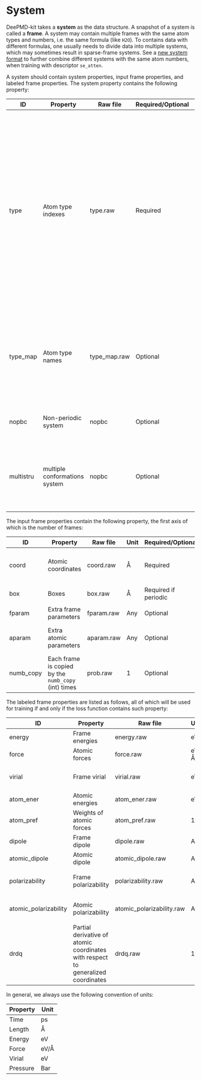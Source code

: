 # System

DeePMD-kit takes a **system** as the data structure. A snapshot of a system is called a **frame**. A system may contain multiple frames with the same atom types and numbers, i.e. the same formula (like `H2O`). To contains data with different formulas, one usually needs to divide data into multiple systems, which may sometimes result in sparse-frame systems. See a [new system format](../model/train-se-atten.md#data-format) to further combine different systems with the same atom numbers, when training with descriptor `se_atten`.

A system should contain system properties, input frame properties, and labeled frame properties. The system property contains the following property:

ID       | Property                | Raw file     | Required/Optional    | Shape                    | Description
-------- | ----------------------  | ------------ | -------------------- | -----------------------  | -----------
type     | Atom type indexes       | type.raw     | Required             | Natoms                   | Integers that start with 0. If both the training parameter {ref}`type_map <model/type_map>` is set and `type_map.raw` is provided, the system atom type should be mapped to `type_map.raw` in `type.raw` and will be mapped to the model atom type when training; otherwise, the system atom type will be always mapped to the model atom type (whether {ref}`type_map <model/type_map>` is set or not)
type_map | Atom type names         | type_map.raw | Optional             | Ntypes                   | Atom names that map to atom type, which is unnecessary to be contained in the periodic table. Only works when the training parameter {ref}`type_map <model/type_map>` is set
nopbc    | Non-periodic system     | nopbc        | Optional             | 1                        | If True, this system is non-periodic; otherwise it's periodic
multistru    | multiple conformations system     | nopbc        | Optional             | 1                        | If True, there are multiple conformations for one structure; otherwise there is only one conformation for one structure(usually)

The input frame properties contain the following property, the first axis of which is the number of frames:

ID       | Property                | Raw file       | Unit | Required/Optional    | Shape                    | Description
-------- | ----------------------  | -------------- | ---- | -------------------- | -----------------------  | -----------
coord    | Atomic coordinates      | coord.raw      | Å    | Required             | Nframes \* Natoms \* 3   | if `multistru` is true, shape is `Nframes * Nconformations * Natoms *3`
box      | Boxes                   | box.raw        | Å    | Required if periodic | Nframes \* 3 \* 3        | in the order `XX XY XZ YX YY YZ ZX ZY ZZ`
fparam   | Extra frame parameters  | fparam.raw     | Any  | Optional             | Nframes \* Any           |
aparam   | Extra atomic parameters | aparam.raw     | Any  | Optional             | Nframes \* aparam \* Any |
numb_copy     | Each frame is copied by the `numb_copy` (int) times | prob.raw     | 1    | Optional             | Nframes                  | Integer; Default is 1 for all frames

The labeled frame properties are listed as follows, all of which will be used for training if and only if the loss function contains such property:

| ID                    | Property                                                                         | Raw file                  | Unit | Shape                                 | Description                               |
| --------------------- | -------------------------------------------------------------------------------- | ------------------------- | ---- | ------------------------------------- | ----------------------------------------- |
| energy                | Frame energies                                                                   | energy.raw                | eV   | Nframes                               |
| force                 | Atomic forces                                                                    | force.raw                 | eV/Å | Nframes \* Natoms \* 3                |
| virial                | Frame virial                                                                     | virial.raw                | eV   | Nframes \* 9                          | in the order `XX XY XZ YX YY YZ ZX ZY ZZ` |
| atom_ener             | Atomic energies                                                                  | atom_ener.raw             | eV   | Nframes \* Natoms                     |
| atom_pref             | Weights of atomic forces                                                         | atom_pref.raw             | 1    | Nframes \* Natoms                     |
| dipole                | Frame dipole                                                                     | dipole.raw                | Any  | Nframes \* 3                          |
| atomic_dipole         | Atomic dipole                                                                    | atomic_dipole.raw         | Any  | Nframes \* Natoms \* 3                |
| polarizability        | Frame polarizability                                                             | polarizability.raw        | Any  | Nframes \* 9                          | in the order `XX XY XZ YX YY YZ ZX ZY ZZ` |
| atomic_polarizability | Atomic polarizability                                                            | atomic_polarizability.raw | Any  | Nframes \* Natoms \* 9                | in the order `XX XY XZ YX YY YZ ZX ZY ZZ` |
| drdq                  | Partial derivative of atomic coordinates with respect to generalized coordinates | drdq.raw                  | 1    | Nframes \* Natoms \* 3 \* Ngen_coords |

In general, we always use the following convention of units:

| Property | Unit |
| -------- | ---- |
| Time     | ps   |
| Length   | Å    |
| Energy   | eV   |
| Force    | eV/Å |
| Virial   | eV   |
| Pressure | Bar  |
